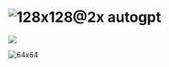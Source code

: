 
# ![128x128@2x](https://user-images.githubusercontent.com/26815443/220181372-40b61bc0-0dc5-43dc-9e90-81472881a592.png) autogpt

<img src="[https://github.com/favicon.ico](https://user-images.githubusercontent.com/26815443/220181372-40b61bc0-0dc5-43dc-9e90-81472881a592.png)">

![64x64](https://user-images.githubusercontent.com/26815443/220184608-059dd314-2412-4561-b7bc-8d3072f3bd59.png)
